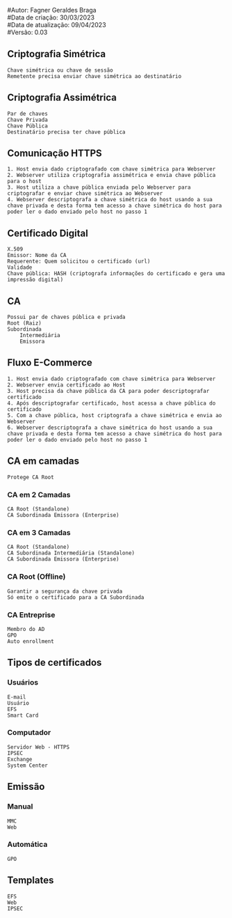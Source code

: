 #Autor: Fagner Geraldes Braga  
#Data de criação: 30/03/2023  
#Data de atualização: 09/04/2023  
#Versão: 0.03  

## Criptografia Simétrica  
	Chave simétrica ou chave de sessão
	Remetente precisa enviar chave simétrica ao destinatário 

## Criptografia Assimétrica
	Par de chaves
	Chave Privada 
	Chave Pública
	Destinatário precisa ter chave pública

## Comunicação HTTPS
	1. Host envia dado criptografado com chave simétrica para Webserver
	2. Webserver utiliza criptografia assimétrica e envia chave pública para o host
	3. Host utiliza a chave pública enviada pelo Webserver para criptografar e enviar chave simétrica ao Webserver
	4. Webserver descriptografa a chave simétrica do host usando a sua chave privada e desta forma tem acesso a chave simétrica do host para poder ler o dado enviado pelo host no passo 1

## Certificado Digital
	X.509
	Emissor: Nome da CA
	Requerente: Quem solicitou o certificado (url)
	Validade
	Chave pública: HASH (criptografa informações do certificado e gera uma impressão digital)

## CA
	Possui par de chaves pública e privada
	Root (Raiz)
	Subordinada
		Intermediária
		Emissora

## Fluxo E-Commerce
	1. Host envia dado criptografado com chave simétrica para Webserver
	2. Webserver envia certificado ao Host
	3. Host precisa da chave pública da CA para poder descriptografar certificado
	4. Após descriptografar certificado, host acessa a chave pública do certificado
	5. Com a chave pública, host criptografa a chave simétrica e envia ao Webserver
	6. Webserver descriptografa a chave simétrica do host usando a sua chave privada e desta forma tem acesso a chave simétrica do host para poder ler o dado enviado pelo host no passo 1

## CA em camadas
	Protege CA Root

### CA em 2 Camadas
	CA Root (Standalone)
	CA Subordinada Emissora (Enterprise)

### CA em 3 Camadas
	CA Root (Standalone)
	CA Subordinada Intermediária (Standalone)
	CA Subordinada Emissora (Enterprise)

### CA Root (Offline)
	Garantir a segurança da chave privada
	Só emite o certificado para a CA Subordinada

### CA Entreprise
	Membro do AD
	GPO
	Auto enrollment

## Tipos de certificados
### Usuários
	E-mail
	Usuário
	EFS
	Smart Card
### Computador
	Servidor Web - HTTPS
	IPSEC
	Exchange
	System Center

## Emissão
### Manual 
	MMC
	Web
### Automática
	GPO

## Templates
	EFS
	Web
	IPSEC
